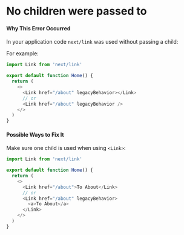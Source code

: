 # No children were passed to <Link>

#### Why This Error Occurred

In your application code `next/link` was used without passing a child:

For example:

```js
import Link from 'next/link'

export default function Home() {
  return (
    <>
      <Link href="/about" legacyBehavior></Link>
      // or
      <Link href="/about" legacyBehavior />
    </>
  )
}
```

#### Possible Ways to Fix It

Make sure one child is used when using `<Link>`:

```js
import Link from 'next/link'

export default function Home() {
  return (
    <>
      <Link href="/about">To About</Link>
      // or
      <Link href="/about" legacyBehavior>
        <a>To About</a>
      </Link>
    </>
  )
}
```
